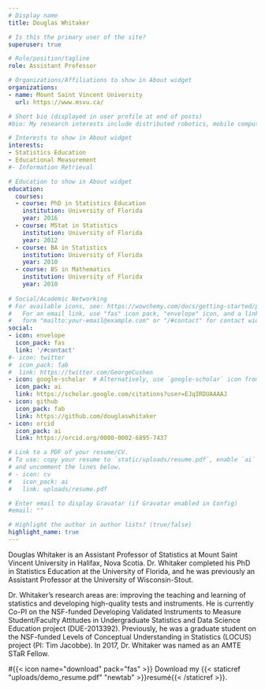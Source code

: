 ```yaml
---
# Display name
title: Douglas Whitaker

# Is this the primary user of the site?
superuser: true

# Role/position/tagline
role: Assistant Professor

# Organizations/Affiliations to show in About widget
organizations:
- name: Mount Saint Vincent University
  url: https://www.msvu.ca/

# Short bio (displayed in user profile at end of posts)
#bio: My research interests include distributed robotics, mobile computing and programmable matter.

# Interests to show in About widget
interests:
- Statistics Education
- Educational Measurement
#- Information Retrieval

# Education to show in About widget
education:
  courses:
  - course: PhD in Statistics Education
    institution: University of Florida
    year: 2016
  - course: MStat in Statistics
    institution: University of Florida
    year: 2012
  - course: BA in Statistics
    institution: University of Florida
    year: 2010
  - course: BS in Mathematics
    institution: University of Florida
    year: 2010
	
# Social/Academic Networking
# For available icons, see: https://wowchemy.com/docs/getting-started/page-builder/#icons
#   For an email link, use "fas" icon pack, "envelope" icon, and a link in the
#   form "mailto:your-email@example.com" or "/#contact" for contact widget.
social:
- icon: envelope
  icon_pack: fas
  link: '/#contact'
#- icon: twitter
#  icon_pack: fab
#  link: https://twitter.com/GeorgeCushen
- icon: google-scholar  # Alternatively, use `google-scholar` icon from `ai` icon pack
  icon_pack: ai
  link: https://scholar.google.com/citations?user=EJqIRDUAAAAJ
- icon: github
  icon_pack: fab
  link: https://github.com/douglaswhitaker
- icon: orcid
  icon_pack: ai
  link: https://orcid.org/0000-0002-6895-7437

# Link to a PDF of your resume/CV.
# To use: copy your resume to `static/uploads/resume.pdf`, enable `ai` icons in `params.toml`, 
# and uncomment the lines below.
# - icon: cv
#   icon_pack: ai
#   link: uploads/resume.pdf

# Enter email to display Gravatar (if Gravatar enabled in Config)
#email: ""

# Highlight the author in author lists? (true/false)
highlight_name: true
---
```


Douglas Whitaker is an Assistant Professor of Statistics at Mount Saint Vincent University in Halifax, Nova Scotia. Dr. Whitaker completed his PhD in Statistics Education at the University of Florida, and he was previously an Assistant Professor at the University of Wisconsin-Stout.

Dr. Whitaker’s research areas are: improving the teaching and learning of statistics and developing high-quality tests and instruments. He is currently Co-PI on the NSF-funded Developing Validated Instruments to Measure Student/Faculty Attitudes in Undergraduate Statistics and Data Science Education project (DUE-2013392). Previously, he was a graduate student on the NSF-funded Levels of Conceptual Understanding in Statistics (LOCUS) project (PI: Tim Jacobbe). In 2017, Dr. Whitaker was named as an AMTE STaR Fellow. 

#{{< icon name="download" pack="fas" >}} Download my {{< staticref "uploads/demo_resume.pdf" "newtab" >}}resumé{{< /staticref >}}.
